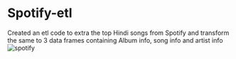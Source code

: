 # Spotify-etl
Created an etl code to extra the top Hindi songs from Spotify and transform the same to 3 data frames containing Album info, song info and artist info
![spotify](https://github.com/sahil0987-has/Spotify-etl/assets/73666128/6a81665c-3b2a-4ae6-9705-b38be720854e)
